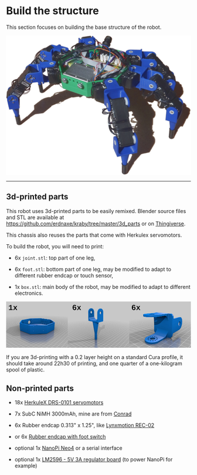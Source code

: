 # Build the structure

This section focuses on building the base structure of the robot.

![Structure and electronics](img/hexapod.jpg)

* * *

## 3d-printed parts

This robot uses 3d-printed parts to be easily remixed.
Blender source files and STL are available
at <https://github.com/erdnaxe/kraby/tree/master/3d_parts>
or on [Thingiverse](https://www.thingiverse.com/thing:4135774).

This chassis also reuses the parts that come with Herkulex servomotors.

To build the robot, you will need to print:

-   6x `joint.stl`: top part of one leg,

-   6x `foot.stl`: bottom part of one leg,
    may be modified to adapt to different rubber endcap or touch sensor,

-   1x `box.stl`: main body of the robot,
    may be modified to adapt to different electronics.

![3D printed parts](img/3d_parts.jpg)

If you are 3d-printing with a 0.2 layer height on a standard Cura profile,
it should take around 22h30 of printing, and one quarter of a one-kilogram
spool of plastic.

## Non-printed parts

-   18x [HerkuleX DRS-0101 servomotors](https://www.dfrobot.com/product-963.html)

-   7x SubC NiMH 3000mAh, mine are from [Conrad](https://www.conrad.fr/)

-   6x Rubber endcap 0.313" x 1.25", like [Lynxmotion REC-02](https://www.robotshop.com/eu/fr/capuchons-caoutchouc-lynxmotion-rec-02.html)

-   or 6x [Rubber endcap with foot switch](https://www.robotshop.com/eu/fr/pair-capteurs-contact-pied-lynxmotion.html)

-   optional 1x [NanoPi Neo4](http://wiki.friendlyarm.com/wiki/index.php/NanoPi_NEO4) or a serial interface

-   optional 1x [LM2596 - 5V 3A regulator board](https://www.robotshop.com/eu/fr/module-convertisseur-abaisseur-dc-dc-5v.html) (to power NanoPi for example)
